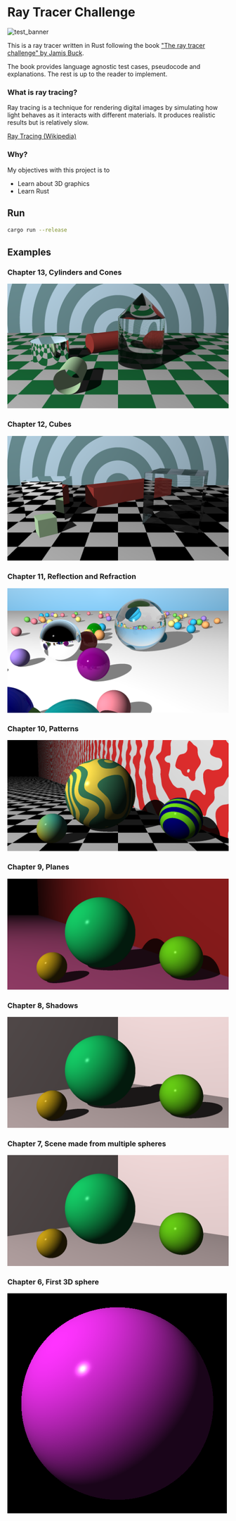 # Ray Tracer Challenge
![test_banner](https://github.com/agentbellnorm/ray-tracer-challenge/actions/workflows/rust.yml/badge.svg)

This is a ray tracer written in Rust following the book ["The ray tracer challenge" by Jamis Buck](http://raytracerchallenge.com/). 

The book provides language agnostic test cases, pseudocode and explanations. The rest is up to the reader to implement.
### What is ray tracing?
Ray tracing is a technique for rendering digital images by simulating how light behaves as it interacts with different materials. It produces realistic results but is relatively slow.

[Ray Tracing (Wikipedia)](https://en.wikipedia.org/wiki/Ray_tracing_(graphics))

### Why?
My objectives with this project is to
* Learn about 3D graphics
* Learn Rust

## Run
```sh
cargo run --release
```

## Examples

### Chapter 13, Cylinders and Cones
![cylcone](./doc/cylinder_and_cone.png)

### Chapter 12, Cubes
![cubes](./doc/cubes.png)

### Chapter 11, Reflection and Refraction
![sphere](./doc/reflection_refraction.png)

### Chapter 10, Patterns
![sphere](./doc/patterns.png)

### Chapter 9, Planes
![sphere](./doc/scene_with_floor.png)

### Chapter 8, Shadows
![sphere](./doc/first_scene_shadows.png)

### Chapter 7, Scene made from multiple spheres
![sphere](./doc/first_scene.png)

### Chapter 6, First 3D sphere
![sphere](./doc/sphere.png)